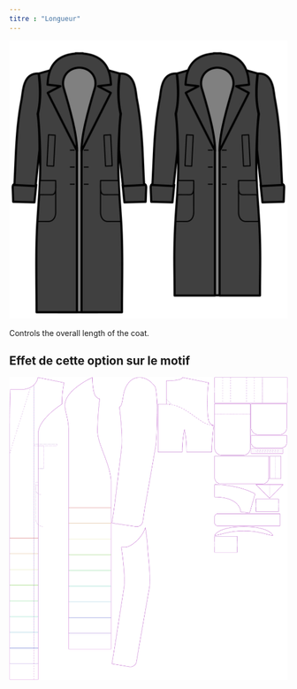 ```yaml
---
titre : "Longueur"
---
```


![Length](length.svg)

Controls the overall length of the coat.

## Effet de cette option sur le motif

![Cette image montre l'effet de cette option en superposant plusieurs variantes qui ont une valeur différente pour cette option](carlita_length_sample.svg "Effet de cette option sur le modèle")

